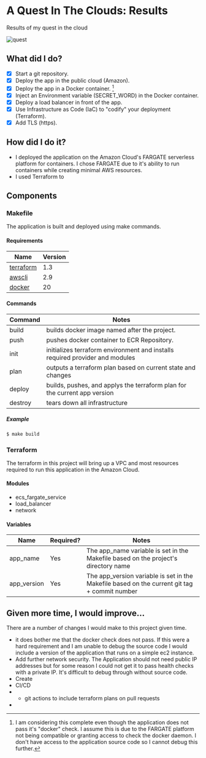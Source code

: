 # A Quest In The Clouds: Results
Results of my quest in the cloud

![quest](https://user-images.githubusercontent.com/2027534/215284609-361c15ff-8ee1-4f98-a543-8b5bf51091c7.gif)


## What did I do?

- [X] Start a git repository. 
- [X] Deploy the app in the public cloud (Amazon).
- [X] Deploy the app in a Docker container. [^1]
- [X] Inject an Environment variable (SECRET_WORD) in the Docker container. 
- [X] Deploy a load balancer in front of the app.
- [X] Use Infrastructure as Code (IaC) to "codify" your deployment (Terraform).
- [X] Add TLS (https).

[^1]: I am considering this complete even though the application does not pass it's "docker" check. I assume this is due to the FARGATE platform not being compatible or granting access to check the docker daemon. I don't have access to the application source code so I cannot debug this further.

## How did I do it?
* I deployed the application on the Amazon Cloud's FARGATE serverless platform for containers. I chose FARGATE due to it's ability to run containers while creating minimal AWS resources. 
* I used Terraform to 

## Components

### Makefile
The application is built and deployed using make commands. 

#### Requirements
| Name | Version |
| ---- | ------- | 
| [terraform](https://www.terraform.io/) | 1.3 | 
| [awscli](https://aws.amazon.com/cli/) | 2.9 | 
| [docker](https://www.docker.com/) | 20 | 

#### Commands
| Command | Notes |
| ------- | ----- |
| build | builds docker image named after the project. |
| push |  pushes docker container to ECR Repository. |
| init |  initializes terraform environment and installs required provider and modules |
| plan |  outputs a terraform plan based on current state and changes|
| deploy |  builds, pushes, and applys the terraform plan for the current app version |
| destroy |  tears down all infrastructure |

##### Example 
```sh
$ make build
```
### Terraform
The terraform in this project will bring up a VPC and most resources required to run this application in the Amazon Cloud. 

#### Modules
* ecs_fargate_service
* load_balancer
* network

#### Variables
| Name | Required? | Notes |
| ---- | --------- | ----- | 
| app_name | Yes | The app_name variable is set in the Makefile based on the project's directory name | 
| app_version | Yes | The app_version variable is set in the Makefile based on the current git tag + commit number |
 


## Given more time, I would improve...
There are a number of changes I would make to this project given time. 
* it does bother me that the docker check does not pass. If this were a hard requirement and I am unable to debug the source code I would include a version of the application that runs on a simple ec2 instance.
* Add further network security. The Application should not need public IP addresses but for some reason I could not get it to pass health checks with a private IP. It's difficult to debug through without source code.
* Create
* CI/CD 
* * git actions to include terraform plans on pull requests
* 




